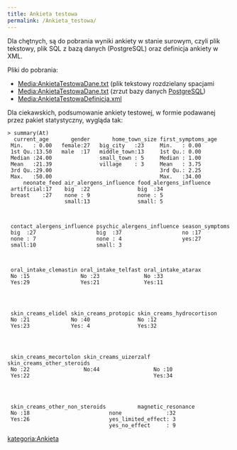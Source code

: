 ```yaml
---
title: Ankieta testowa
permalink: /Ankieta_testowa/
---
```


Dla chętnych, są do pobrania wyniki ankiety w stanie surowym, czyli plik tekstowy, plik SQL z bazą danych (PostgreSQL) oraz definicja ankiety w XML.

Pliki do pobrania:

-   [Media:AnkietaTestowaDane.txt](/Media:AnkietaTestowaDane.txt "wikilink") (plik tekstowy rozdzielany spacjami
-   [Media:AnkietaTestowaDane.txt](/Media:AnkietaTestowaDane.txt "wikilink") (zrzut bazy danych [PostgreSQL](http://www.postgresql.org))
-   [Media:AnkietaTestowaDefinicja.xml](/Media:AnkietaTestowaDefinicja.xml "wikilink")

Dla ciekawskich, podsumowanie ankiety testowej, w formie podawanej przez pakiet statystyczny, wygląda tak:

    > summary(At)
      current_age       gender       home_town_size first_symptoms_age
     Min.   : 0.00   female:27   big_city   :23     Min.   : 0.00
     1st Qu.:13.50   male  :17   middle_town:13     1st Qu.: 0.00
     Median :24.00               small_town : 5     Median : 1.00
     Mean   :21.39               village    : 3     Mean   : 3.75
     3rd Qu.:29.00                                  3rd Qu.: 2.25
     Max.   :50.00                                  Max.   :34.00
         neonate_feed air_alergens_influence food_alergens_influence
     artificial:17    big  :22               big  :34
     breast    :27    none : 9               none : 5
                      small:13               small: 5



     contact_alergens_influence psychic_alergens_influence season_symptoms
     big  :27                   big  :37                   no :17
     none : 7                   none : 4                   yes:27
     small:10                   small: 3



     oral_intake_clemastin oral_intake_telfast oral_intake_atarax
     No :15                No :23              No :33
     Yes:29                Yes:21              Yes:11




     skin_creams_elidel skin_creams_protopic skin_creams_hydrocortison
     No :21             No :40               No :12
     Yes:23             Yes: 4               Yes:32




     skin_creams_mecortolon skin_creams_uizerzalf skin_creams_other_steroids
     No :22                 No:44                 No :10
     Yes:22                                       Yes:34




     skin_creams_other_non_steroids          magnetic_resonance
     No :18                         none              :32
     Yes:26                         yes_limited_effect: 3
                                    yes_no_effect     : 9

[kategoria:Ankieta](/atopedia/kategoria:Ankieta "wikilink")